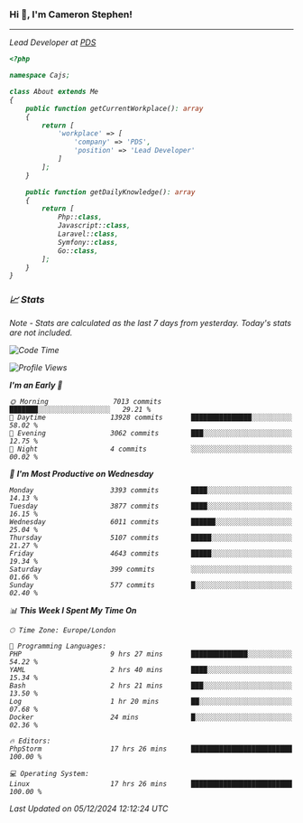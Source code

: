 ### Hi 👋, I'm Cameron Stephen!
<hr>
<p><em>Lead Developer at <a href="https://prindatasolutions.co.uk">PDS</a></p>


```php
<?php

namespace Cajs;

class About extends Me
{
    public function getCurrentWorkplace(): array
    {
        return [
            'workplace' => [
                'company' => 'PDS',
                'position' => 'Lead Developer'
            ]
        ];
    }

    public function getDailyKnowledge(): array
    {
        return [
            Php::class,
            Javascript::class,
            Laravel::class,
            Symfony::class,
            Go::class,
        ];
    }
}
```

### 📈 Stats
<p><em>Note - Stats are calculated as the last 7 days from yesterday. Today's stats are not included.</em></p>


<!--START_SECTION:waka-->
![Code Time](http://img.shields.io/badge/Code%20Time-4%2C112%20hrs%208%20mins-blue)

![Profile Views](http://img.shields.io/badge/Profile%20Views-0-blue)

**I'm an Early 🐤** 

```text
🌞 Morning                7013 commits        ███████░░░░░░░░░░░░░░░░░░   29.21 % 
🌆 Daytime                13928 commits       ███████████████░░░░░░░░░░   58.02 % 
🌃 Evening                3062 commits        ███░░░░░░░░░░░░░░░░░░░░░░   12.75 % 
🌙 Night                  4 commits           ░░░░░░░░░░░░░░░░░░░░░░░░░   00.02 % 
```
📅 **I'm Most Productive on Wednesday** 

```text
Monday                   3393 commits        ████░░░░░░░░░░░░░░░░░░░░░   14.13 % 
Tuesday                  3877 commits        ████░░░░░░░░░░░░░░░░░░░░░   16.15 % 
Wednesday                6011 commits        ██████░░░░░░░░░░░░░░░░░░░   25.04 % 
Thursday                 5107 commits        █████░░░░░░░░░░░░░░░░░░░░   21.27 % 
Friday                   4643 commits        █████░░░░░░░░░░░░░░░░░░░░   19.34 % 
Saturday                 399 commits         ░░░░░░░░░░░░░░░░░░░░░░░░░   01.66 % 
Sunday                   577 commits         █░░░░░░░░░░░░░░░░░░░░░░░░   02.40 % 
```


📊 **This Week I Spent My Time On** 

```text
🕑︎ Time Zone: Europe/London

💬 Programming Languages: 
PHP                      9 hrs 27 mins       ██████████████░░░░░░░░░░░   54.22 % 
YAML                     2 hrs 40 mins       ████░░░░░░░░░░░░░░░░░░░░░   15.34 % 
Bash                     2 hrs 21 mins       ███░░░░░░░░░░░░░░░░░░░░░░   13.50 % 
Log                      1 hr 20 mins        ██░░░░░░░░░░░░░░░░░░░░░░░   07.68 % 
Docker                   24 mins             █░░░░░░░░░░░░░░░░░░░░░░░░   02.36 % 

🔥 Editors: 
PhpStorm                 17 hrs 26 mins      █████████████████████████   100.00 % 

💻 Operating System: 
Linux                    17 hrs 26 mins      █████████████████████████   100.00 % 
```


 Last Updated on 05/12/2024 12:12:24 UTC
<!--END_SECTION:waka-->
